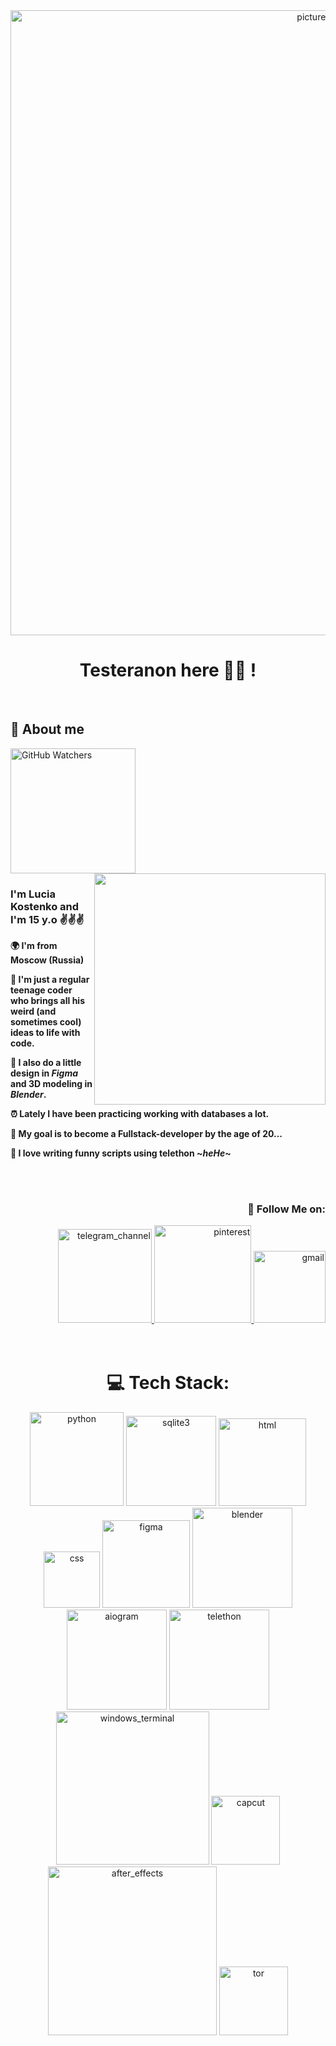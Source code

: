 
<div align="center">
  <img src="https://github.com/user-attachments/assets/ae051d52-5198-4e3e-b660-63be6497c4a8" width="1000" alt="picture_header">

  <h1>Testeranon here 💋👾 !</h1><br />
</div>

<div>
  <h2>💫 About me</h2>
  <img src="https://img.shields.io/github/watchers/testeranon/testeranon.github.io?style=for-the-badge" width="200" alt="GitHub Watchers">
  <br />
  <img align="right" width="370" src="https://github.com/user-attachments/assets/4057e992-ac42-4b54-9e09-3e856cd71887"/>
  
  <h3>I'm Lucia Kostenko and I'm 15 y.o ✌️✌️✌️</h3>
  <p><b>🌍 I'm from Moscow (Russia)</b></p>
  <p><b>🌹 I'm just a regular teenage coder who brings all his weird (and sometimes cool) ideas to life with code.</b></p>
  <p><b>🌙 I also do a little design in <i>Figma</i> and 3D modeling in <i>Blender</i>.</b></p>
  <p><b>⏰ Lately I have been practicing working with databases a lot.</b></p>
  <p><b>🎯 My goal is to become a Fullstack-developer by the age of 20...</b></p>
  <p><b>🍓 I love writing funny scripts using telethon ~<i>heHe</i>~</b></p>
  <br />
  <br />
  <div align="right">
    <h3>🌟 Follow Me on:</h3>
    <a href="https://t.me/testeranonim">  
      <img src="https://img.shields.io/badge/Telegram-2CA5E0?style=for-the-badge&logo=telegram&logoColor=white" width="150" alt="telegram_channel"/>  
    </a>  
    <a href="https://pin.it/1DtUqxD5B">
      <img src="https://img.shields.io/badge/Pinterest-BD081C?style=for-the-badge&logo=Pinterest&logoColor=white" width="155.5" alt="pinterest"/>
    </a>
    <a href="mailto:lankos10770910@gmail.com">
      <img src="https://img.shields.io/badge/Gmail-D14836?style=for-the-badge&logo=gmail&logoColor=white" width="114.8" alt="gmail"/>
    </a>
  </div>
  <br />
  <br />
</div>

<div align="center">
  <h1>💻 Tech Stack:</h1>
  <img src="https://img.shields.io/badge/Python-3776AB?style=for-the-badge&logo=python&logoColor=white" width="150" alt="python"/>
  <img src="https://img.shields.io/badge/SQLite-07405E?style=for-the-badge&logo=sqlite&logoColor=white" width="144" alt="sqlite3"/>
  <img src="https://img.shields.io/badge/HTML5-E34F26?style=for-the-badge&logo=html5&logoColor=white" width="140" alt="html"/>
  <img src="https://img.shields.io/badge/CSS3-1572B6?style=for-the-badge&logo=css3&logoColor=white" width="90" alt="css"/>
  <img src="https://img.shields.io/badge/Figma-F24E1E?style=for-the-badge&logo=figma&logoColor=white" width="140" alt="figma"/>
  <img src="https://img.shields.io/badge/Blender-%23F5792A.svg?style=for-the-badge&logo=blender&logoColor=white" width="160" alt="blender"/>
  <img src="https://img.shields.io/badge/aiogram-2CA5E0?style=for-the-badge&logo=telegram&logoColor=white" width="160" alt="aiogram"/>
  <img src="https://img.shields.io/badge/Telethon-0088CC?style=for-the-badge&logo=telegram&logoColor=white" width="160" alt="telethon"/>
  <img src="https://img.shields.io/badge/Windows_Terminal-4D4D4D?style=for-the-badge&logo=windows-terminal&logoColor=white" width="245" alt="windows_terminal"/>
  <img src="https://img.shields.io/badge/CapCut-FF0055?style=for-the-badge&logo=capcut&logoColor=white" width="110" alt="capcut"/>
  <img src="https://img.shields.io/badge/Adobe_After_Effects-9999FF?style=for-the-badge&logo=adobeaftereffects&logoColor=white" width="270" alt="after_effects"/>
  <img src="https://img.shields.io/badge/Tor-7D4698?style=for-the-badge&logo=torproject&logoColor=white" width="110" alt="tor"/>

</div>
